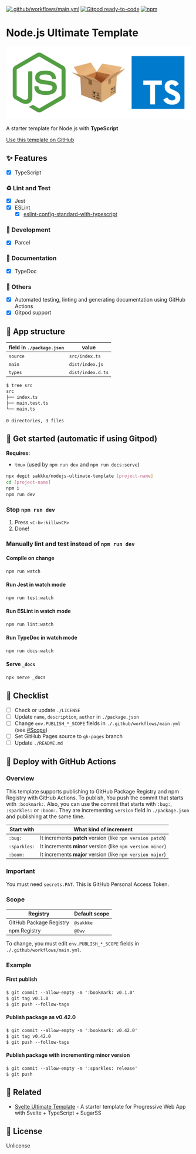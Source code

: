 [![.github/workflows/main.yml](https://github.com/sakkke/nodejs-ultimate-template/actions/workflows/main.yml/badge.svg)](https://github.com/sakkke/nodejs-ultimate-template/actions/workflows/main.yml)
[![Gitpod ready-to-code](https://img.shields.io/badge/Gitpod-ready--to--code-908a85?logo=gitpod)](https://gitpod.io/from-referrer/)
[![npm](https://img.shields.io/npm/v/@0wv/nodejs-ultimate-template)](https://www.npmjs.com/package/@0wv/nodejs-ultimate-template)

# Node.js Ultimate Template

![nodejs-parcel-typescript](./assets/nodejs-parcel-typescript.svg)

A starter template for Node.js with **TypeScript**

[Use this template on GitHub](https://github.com/sakkke/nodejs-ultimate-template/generate)

## ✨ Features

- [x] TypeScript

### ♻️ Lint and Test

- [x] Jest
- [x] ESLint
  - [x] [eslint-config-standard-with-typescript](https://github.com/standard/eslint-config-standard-with-typescript)

### 🔨 Development

- [x] Parcel

### 📝 Documentation

- [x] TypeDoc

### 🌌 Others

- [x] Automated testing, linting and generating documentation using GitHub Actions
- [x] Gitpod support

## 🎨 App structure

field in `./package.json` | value
--- | ---
`source` | `src/index.ts`
`main` | `dist/index.js`
`types` | `dist/index.d.ts`

```console
$ tree src
src
├── index.ts
├── main.test.ts
└── main.ts

0 directories, 3 files
```

## 🎉 Get started (automatic if using Gitpod)

**Requires:**

- `tmux` (used by `npm run dev` and `npm run docs:serve`)

```sh
npx degit sakkke/nodejs-ultimate-template [project-name]
cd [project-name]
npm i
npm run dev
```

### Stop `npm run dev`

1. Press `<C-b>:killw<CR>`
1. Done!

### Manually lint and test instead of `npm run dev`

#### Compile on change

```sh
npm run watch
```

#### Run Jest in watch mode

```sh
npm run test:watch
```

#### Run ESLint in watch mode

```sh
npm run lint:watch
```

#### Run TypeDoc in watch mode

```sh
npm run docs:watch
```

#### Serve `_docs`

```sh
npx serve _docs
```

## 🔰 Checklist

- [ ] Check or update `./LICENSE`
- [ ] Update `name`, `description`, `author` in `./package.json`
- [ ] Change `env.PUBLISH_*_SCOPE` fields in `./.github/workflows/main.yml` (see [#Scope](#Scope))
- [ ] Set GitHub Pages source to `gh-pages` branch
- [ ] Update `./README.md`

## 🚀 Deploy with GitHub Actions

### Overview

This template supports publishing to GitHub Package Registry and npm Registry with GitHub Actions.
To publish, You push the commit that starts with `:bookmark:`.
Also, you can use the commit that starts with `:bug:`, `:sparkles:` or `:boom:`.
They are incrementing `version` field in `./package.json` and publishing at the same time.

Start with | What kind of increment
--- | ---
`:bug:` | It increments **patch** version (like `npm version patch`)
`:sparkles:` | It increments **minor** version (like `npm version minor`)
`:boom:` | It increments **major** version (like `npm version major`)

### Important

You must need `secrets.PAT`.
This is GitHub Personal Access Token.

### Scope

Registry | Default scope
--- | ---
GitHub Package Registry | `@sakkke`
npm Registry | `@0wv`

To change, you must edit `env.PUBLISH_*_SCOPE` fields in `./.github/workflows/main.yml`.

### Example

#### First publish

```console
$ git commit --allow-empty -m ':bookmark: v0.1.0'
$ git tag v0.1.0
$ git push --follow-tags
```

#### Publish package as v0.42.0

```console
$ git commit --allow-empty -m ':bookmark: v0.42.0'
$ git tag v0.42.0
$ git push --follow-tags
```

#### Publish package with incrementing minor version

```console
$ git commit --allow-empty -m ':sparkles: release'
$ git push
```

## 🍁 Related

- [Svelte Ultimate Template](https://github.com/sakkke/svelte-ultimate-template) - A starter template for Progressive Web App with Svelte + TypeScript + SugarSS

## 📄 License

Unlicense
